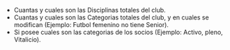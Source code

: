 - Cuantas y cuales son las Disciplinas totales del club.
- Cuantas y cuales son las Categorias totales del club, y en cuales se modifican (Ejemplo: Futbol femenino no tiene Senior).
- Si posee cuales son las categorias de los socios (Ejemplo: Activo, pleno, Vitalicio).
